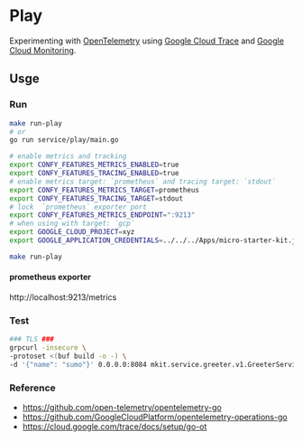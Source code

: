 # Play

Experimenting with [OpenTelemetry](https://opentelemetry.io/) using [Google Cloud Trace](https://cloud.google.com/trace) and [Google Cloud Monitoring](https://cloud.google.com/monitoring).


## Usge

### Run

```bash
make run-play
# or
go run service/play/main.go

# enable metrics and tracking
export CONFY_FEATURES_METRICS_ENABLED=true
export CONFY_FEATURES_TRACING_ENABLED=true
# enable metrics target: `prometheus` and tracing target: `stdout`
export CONFY_FEATURES_METRICS_TARGET=prometheus
export CONFY_FEATURES_TRACING_TARGET=stdout
# lock  `prometheus` exporter port
export CONFY_FEATURES_METRICS_ENDPOINT=":9213"
# when using with target: `gcp`
export GOOGLE_CLOUD_PROJECT=xyz
export GOOGLE_APPLICATION_CREDENTIALS=../../../Apps/micro-starter-kit.json

make run-play
```

#### prometheus exporter 

http://localhost:9213/metrics 

### Test

```bash
### TLS ###
grpcurl -insecure \
-protoset <(buf build -o -) \
-d '{"name": "sumo"}' 0.0.0.0:8084 mkit.service.greeter.v1.GreeterService/Hello
```

### Reference 
- https://github.com/open-telemetry/opentelemetry-go
- https://github.com/GoogleCloudPlatform/opentelemetry-operations-go
- https://cloud.google.com/trace/docs/setup/go-ot
